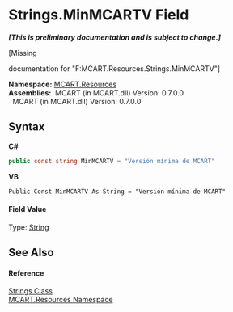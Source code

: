 # Strings.MinMCARTV Field
 _**\[This is preliminary documentation and is subject to change.\]**_

\[Missing <summary> documentation for "F:MCART.Resources.Strings.MinMCARTV"\]

**Namespace:**&nbsp;<a href="041b170e-5907-685d-b002-4dcd9adea31f">MCART.Resources</a><br />**Assemblies:**&nbsp;&nbsp;MCART (in MCART.dll) Version: 0.7.0.0<br />&nbsp;&nbsp;MCART (in MCART.dll) Version: 0.7.0.0<br />

## Syntax

**C#**<br />
``` C#
public const string MinMCARTV = "Versión mínima de MCART"
```

**VB**<br />
``` VB
Public Const MinMCARTV As String = "Versión mínima de MCART"
```


#### Field Value
Type: <a href="http://msdn2.microsoft.com/es-es/library/s1wwdcbf" target="_blank">String</a>

## See Also


#### Reference
<a href="405d9625-9048-d87c-0dfb-200370247352">Strings Class</a><br /><a href="041b170e-5907-685d-b002-4dcd9adea31f">MCART.Resources Namespace</a><br />